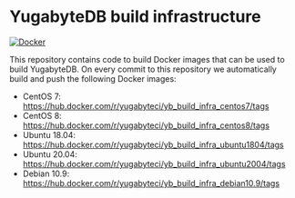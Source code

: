 # YugabyteDB build infrastructure

[![Docker](https://github.com/yugabyte/build-infra/workflows/Docker/badge.svg)](https://github.com/yugabyte/build-infra/actions?query=workflow%3ADocker)


This repository contains code to build Docker images that can be used to build
YugabyteDB. On every commit to this repository we automatically build and push
the following Docker images:

- CentOS 7: https://hub.docker.com/r/yugabyteci/yb_build_infra_centos7/tags
- CentOS 8: https://hub.docker.com/r/yugabyteci/yb_build_infra_centos8/tags
- Ubuntu 18.04: https://hub.docker.com/r/yugabyteci/yb_build_infra_ubuntu1804/tags
- Ubuntu 20.04: https://hub.docker.com/r/yugabyteci/yb_build_infra_ubuntu2004/tags
- Debian 10.9: https://hub.docker.com/r/yugabyteci/yb_build_infra_debian10.9/tags

